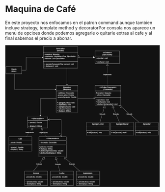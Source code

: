 # Maquina de Café

En este proyecto nos enfocamos en el patron command aunque tambien incluye strategy, template method y decoratorPor consola nos aparece un menu de opcioes donde podemos agregarle o quitarle extras al cafe y al final sabemos el precio a abonar.

![Diagrama del Proyecto](maquina-cafe.png)